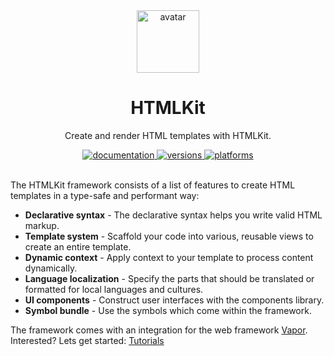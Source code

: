 <div align="center">
    <img src="https://avatars.githubusercontent.com/u/26165732?s=200&v=4" width="100" height="100" alt="avatar" />
    <h1/>HTMLKit</h1>
    <p>Create and render HTML templates with HTMLKit.</p>
    <a href="https://swiftpackageindex.com/vapor-community/htmlkit/documentation">
        <img src="https://img.shields.io/badge/Documentation-available-red" alt="documentation" />
    </a>
    <a href="https://swiftpackageindex.com/vapor-community/HTMLKit">
        <img src="https://img.shields.io/endpoint?url=https%3A%2F%2Fswiftpackageindex.com%2Fapi%2Fpackages%2Fvapor-community%2FHTMLKit%2Fbadge%3Ftype%3Dswift-versions" alt="versions" />
    </a>
    <a href="https://swiftpackageindex.com/vapor-community/HTMLKit">
        <img src="https://img.shields.io/endpoint?url=https%3A%2F%2Fswiftpackageindex.com%2Fapi%2Fpackages%2Fvapor-community%2FHTMLKit%2Fbadge%3Ftype%3Dplatforms" alt="platforms" />
    </a>
</div>
<br>

The HTMLKit framework consists of a list of features to create HTML templates in a type-safe and performant way:

- **Declarative syntax** - The declarative syntax helps you write valid HTML markup.
- **Template system** - Scaffold your code into various, reusable views to create an entire template.
- **Dynamic context** - Apply context to your template to process content dynamically.
- **Language localization** - Specify the parts that should be translated or formatted for local languages and cultures.
- **UI components** - Construct user interfaces with the components library.
- **Symbol bundle** - Use the symbols which come within the framework.

The framework comes with an integration for the web framework [Vapor](https://github.com/vapor/vapor). Interested? Lets get started: [Tutorials](https://swiftpackageindex.com/vapor-community/htmlkit/main/tutorials/introduction)
